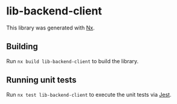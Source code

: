 # lib-backend-client

This library was generated with [Nx](https://nx.dev).

## Building

Run `nx build lib-backend-client` to build the library.

## Running unit tests

Run `nx test lib-backend-client` to execute the unit tests via [Jest](https://jestjs.io).
